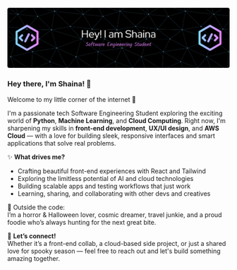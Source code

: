 ![Header](./github-header-banner.png)



### Hey there, I'm Shaina! 👋  
Welcome to my little corner of the internet 🌌

I'm a passionate tech Software Engineering Student exploring the exciting world of **Python**, **Machine Learning**, and **Cloud Computing**. Right now, I'm sharpening my skills in **front-end development**, **UX/UI design**, and **AWS Cloud** — with a love for building sleek, responsive interfaces and smart applications that solve real problems.

✨ **What drives me?**  
- Crafting beautiful front-end experiences with React and Tailwind  
- Exploring the limitless potential of AI and cloud technologies  
- Building scalable apps and testing workflows that just work  
- Learning, sharing, and collaborating with other devs and creatives

🎃 Outside the code:  
I’m a horror & Halloween lover, cosmic dreamer, travel junkie, and a proud foodie who’s always hunting for the next great bite.

💬 **Let’s connect!**  
Whether it’s a front-end collab, a cloud-based side project, or just a shared love for spooky season — feel free to reach out and let's build something amazing together.

<!---
poisonivy91/poisonivy91 is a ✨ special ✨ repository because its `README.md` (this file) appears on your GitHub profile.
You can click the Preview link to take a look at your changes.
--->

